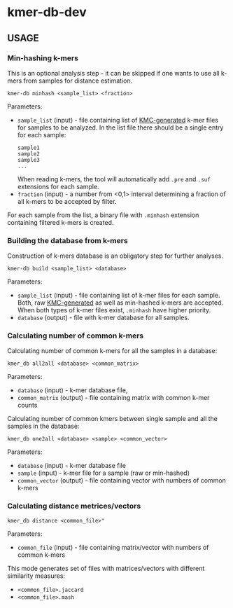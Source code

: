 # kmer-db-dev

## USAGE

### Min-hashing k-mers
This is an optional analysis step - it can be skipped if one wants to use all k-mers from samples for distance estimation. 

`kmer-db minhash <sample_list> <fraction>`

Parameters:
 * `sample_list` (input) - file containing list of [KMC-generated](https://github.com/refresh-bio/KMC) k-mer files for samples to be analyzed. In the list file there should be a single entry for each sample:
    ```
    sample1
    sample2
    sample3
    ...
    ```
    When reading k-mers, the tool will automatically add `.pre` and `.suf` extensions for each sample. 
 * `fraction` (input) - a number from <0,1> interval determining a fraction of all k-mers to be accepted by filter.
 
  For each sample from the list, a binary file with `.minhash` extension containing filtered k-mers is created.

### Building the database from k-mers
Construction of k-mers database is an obligatory step for further analyses.

`kmer-db build <sample_list> <database>`

Parameters:
 * `sample_list` (input) - file containing list of k-mer files for each sample. Both, raw [KMC-generated](https://github.com/refresh-bio/KMC) as well as min-hashed k-mers are accepted. When both types of k-mer files exist, `.minhash` have higher priority.
 * `database` (output) - file with k-mer database for all samples.
 
 ### Calculating number of common k-mers ###
Calculating number of common k-mers for all the samples in a database:
 
 `kmer_db all2all <database> <common_matrix>`
 
Parameters:
* `database` (input) - k-mer database file,
* `common_matrix` (output) - file containing matrix with common k-mer counts

Calculating number of common kmers between single sample and all the samples in the database:

`kmer_db one2all <database> <sample> <common_vector>`

Parameters:
 * `database` (input) - k-mer database file
 * `sample` (input) - k-mer file for a sample (raw or min-hashed)
 * `common_vector` (output) - file containing vector with numbers of common k-mers
 
 ### Calculating distance metrices/vectors
 
`kmer_db distance <common_file>"`

Parameters:
* `common_file` (input) - file containing matrix/vector with numbers of common k-mers

This mode generates set of files with matrices/vectors with different similarity measures:
* `<common_file>.jaccard` 
* `<common_file>.mash`

